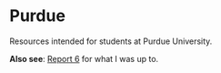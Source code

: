 # Purdue
Resources intended for students at Purdue University.

**Also see**: [Report 6](https://github.com/Leader-board/Reports/blob/master/Report%206M%20-%20Crossing%20oceans.md) for what I was up to. 
